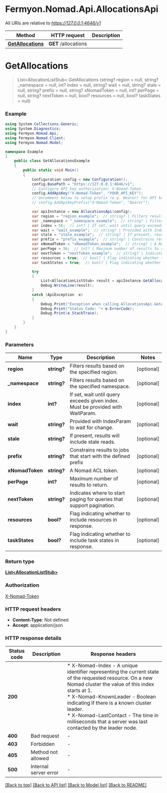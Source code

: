 # Fermyon.Nomad.Api.AllocationsApi

All URIs are relative to *https://127.0.0.1:4646/v1*

Method | HTTP request | Description
------------- | ------------- | -------------
[**GetAllocations**](AllocationsApi.md#getallocations) | **GET** /allocations | 


<a name="getallocations"></a>
# **GetAllocations**
> List&lt;AllocationListStub&gt; GetAllocations (string? region = null, string? _namespace = null, int? index = null, string? wait = null, string? stale = null, string? prefix = null, string? xNomadToken = null, int? perPage = null, string? nextToken = null, bool? resources = null, bool? taskStates = null)



### Example
```csharp
using System.Collections.Generic;
using System.Diagnostics;
using Fermyon.Nomad.Api;
using Fermyon.Nomad.Client;
using Fermyon.Nomad.Model;

namespace Example
{
    public class GetAllocationsExample
    {
        public static void Main()
        {
            Configuration config = new Configuration();
            config.BasePath = "https://127.0.0.1:4646/v1";
            // Configure API key authorization: X-Nomad-Token
            config.AddApiKey("X-Nomad-Token", "YOUR_API_KEY");
            // Uncomment below to setup prefix (e.g. Bearer) for API key, if needed
            // config.AddApiKeyPrefix("X-Nomad-Token", "Bearer");

            var apiInstance = new AllocationsApi(config);
            var region = "region_example";  // string? | Filters results based on the specified region. (optional) 
            var _namespace = "_namespace_example";  // string? | Filters results based on the specified namespace. (optional) 
            var index = 56;  // int? | If set, wait until query exceeds given index. Must be provided with WaitParam. (optional) 
            var wait = "wait_example";  // string? | Provided with IndexParam to wait for change. (optional) 
            var stale = "stale_example";  // string? | If present, results will include stale reads. (optional) 
            var prefix = "prefix_example";  // string? | Constrains results to jobs that start with the defined prefix (optional) 
            var xNomadToken = "xNomadToken_example";  // string? | A Nomad ACL token. (optional) 
            var perPage = 56;  // int? | Maximum number of results to return. (optional) 
            var nextToken = "nextToken_example";  // string? | Indicates where to start paging for queries that support pagination. (optional) 
            var resources = true;  // bool? | Flag indicating whether to include resources in response. (optional) 
            var taskStates = true;  // bool? | Flag indicating whether to include task states in response. (optional) 

            try
            {
                List<AllocationListStub> result = apiInstance.GetAllocations(region, _namespace, index, wait, stale, prefix, xNomadToken, perPage, nextToken, resources, taskStates);
                Debug.WriteLine(result);
            }
            catch (ApiException  e)
            {
                Debug.Print("Exception when calling AllocationsApi.GetAllocations: " + e.Message );
                Debug.Print("Status Code: "+ e.ErrorCode);
                Debug.Print(e.StackTrace);
            }
        }
    }
}
```

### Parameters

Name | Type | Description  | Notes
------------- | ------------- | ------------- | -------------
 **region** | **string?**| Filters results based on the specified region. | [optional] 
 **_namespace** | **string?**| Filters results based on the specified namespace. | [optional] 
 **index** | **int?**| If set, wait until query exceeds given index. Must be provided with WaitParam. | [optional] 
 **wait** | **string?**| Provided with IndexParam to wait for change. | [optional] 
 **stale** | **string?**| If present, results will include stale reads. | [optional] 
 **prefix** | **string?**| Constrains results to jobs that start with the defined prefix | [optional] 
 **xNomadToken** | **string?**| A Nomad ACL token. | [optional] 
 **perPage** | **int?**| Maximum number of results to return. | [optional] 
 **nextToken** | **string?**| Indicates where to start paging for queries that support pagination. | [optional] 
 **resources** | **bool?**| Flag indicating whether to include resources in response. | [optional] 
 **taskStates** | **bool?**| Flag indicating whether to include task states in response. | [optional] 

### Return type

[**List&lt;AllocationListStub&gt;**](AllocationListStub.md)

### Authorization

[X-Nomad-Token](../README.md#X-Nomad-Token)

### HTTP request headers

 - **Content-Type**: Not defined
 - **Accept**: application/json


### HTTP response details
| Status code | Description | Response headers |
|-------------|-------------|------------------|
| **200** |  |  * X-Nomad-Index - A unique identifier representing the current state of the requested resource. On a new Nomad cluster the value of this index starts at 1. <br>  * X-Nomad-KnownLeader - Boolean indicating if there is a known cluster leader. <br>  * X-Nomad-LastContact - The time in milliseconds that a server was last contacted by the leader node. <br>  |
| **400** | Bad request |  -  |
| **403** | Forbidden |  -  |
| **405** | Method not allowed |  -  |
| **500** | Internal server error |  -  |

[[Back to top]](#) [[Back to API list]](../README.md#documentation-for-api-endpoints) [[Back to Model list]](../README.md#documentation-for-models) [[Back to README]](../README.md)

